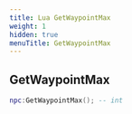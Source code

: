 ```yaml
---
title: Lua GetWaypointMax
weight: 1
hidden: true
menuTitle: GetWaypointMax
---
```

## GetWaypointMax
```lua
npc:GetWaypointMax(); -- int
```